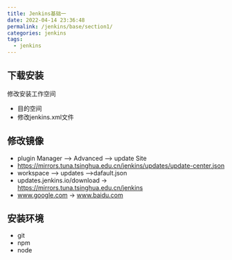 ```yaml
---
title: Jenkins基础一
date: 2022-04-14 23:36:48
permalink: /jenkins/base/section1/
categories: jenkins
tags:
  - jenkins
---
```


<TimeToRead />

## 下载安装

修改安装工作空间
- 目的空间
- 修改jenkins.xml文件 <env value/>

## 修改镜像
- plugin Manager --> Advanced --> update Site
- https://mirrors.tuna.tsinghua.edu.cn/jenkins/updates/update-center.json
- workspace --> updates -->dafault.json
- updates.jenkins.io/download  ->  https://mirrors.tuna.tsinghua.edu.cn/jenkins
- www.google.com -> www.baidu.com

## 安装环境
- git 
- npm
- node